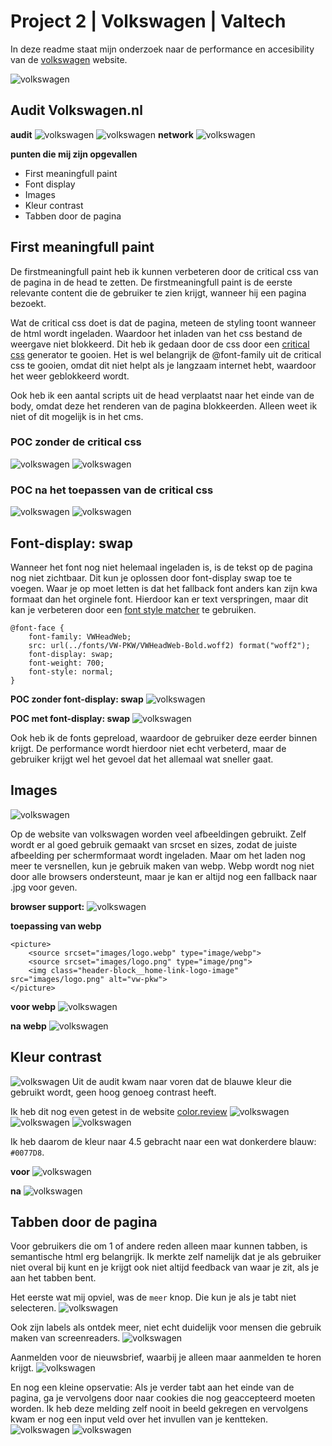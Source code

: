 # Project 2 | Volkswagen | Valtech

In deze readme staat mijn onderzoek naar de performance en accesibility van de [volkswagen](https://www.volkswagen.nl/) website.

![volkswagen](<volkswagen/Screenshot 2019-04-04 at 17.42.32.png>)

## Audit Volkswagen.nl

**audit**
![volkswagen](<volkswagen/volkswagen/Screenshot 2019-04-02 at 14.12.40.png>)
![volkswagen](<volkswagen/volkswagen/Screenshot 2019-04-02 at 14.12.54.png>)
**network**
![volkswagen](<volkswagen/volkswagen/Screenshot 2019-04-02 at 14.27.16.png>)

**punten die mij zijn opgevallen**

- First meaningfull paint
- Font display
- Images
- Kleur contrast
- Tabben door de pagina

## First meaningfull paint

De firstmeaningfull paint heb ik kunnen verbeteren door de critical css van de pagina in de head te zetten. De firstmeaningfull paint is de eerste relevante content die de gebruiker te zien krijgt, wanneer hij een pagina bezoekt.

Wat de critical css doet is dat de pagina, meteen de styling toont wanneer de html wordt ingeladen. Waardoor het inladen van het css bestand de weergave niet blokkeerd. Dit heb ik gedaan door de css door een [critical css](https://jonassebastianohlsson.com/criticalpathcssgenerator/) generator te gooien. Het is wel belangrijk de @font-family uit de critical css te gooien, omdat dit niet helpt als je langzaam internet hebt, waardoor het weer geblokkeerd wordt.

Ook heb ik een aantal scripts uit de head verplaatst naar het einde van de body, omdat deze het renderen van de pagina blokkeerden. Alleen weet ik niet of dit mogelijk is in het cms.

### POC zonder de critical css

![volkswagen](<volkswagen/volkswagen-poc-basis/Screenshot 2019-04-03 at 11.49.36.png>)
![volkswagen](<volkswagen/volkswagen-poc-basis/Screenshot 2019-04-05 at 09.39.06.png>)

### POC na het toepassen van de critical css

![volkswagen](<volkswagen/volkswagen-poc-critical-css/Screenshot 2019-04-03 at 12.25.07.png>)
![volkswagen](<volkswagen/volkswagen-poc-basis/Screenshot 2019-04-04 at 18.48.00.png>)

## Font-display: swap

Wanneer het font nog niet helemaal ingeladen is, is de tekst op de pagina nog niet zichtbaar. Dit kun je oplossen door font-display swap toe te voegen. Waar je op moet letten is dat het fallback font anders kan zijn kwa formaat dan het orginele font. Hierdoor kan er text verspringen, maar dit kan je verbeteren door een [font style matcher](https://meowni.ca/font-style-matcher/) te gebruiken.

```
@font-face {
    font-family: VWHeadWeb;
    src: url(../fonts/VW-PKW/VWHeadWeb-Bold.woff2) format("woff2");
    font-display: swap;
    font-weight: 700;
    font-style: normal;
}
```

**POC zonder font-display: swap**
![volkswagen](<volkswagen/volkswagen-poc-basis/Screenshot 2019-04-04 at 18.48.00.png>)

**POC met font-display: swap**
![volkswagen](<volkswagen/volkswagen-poc-font-optimalisatie/swap/Screenshot 2019-04-05 at 09.41.16.png>)

Ook heb ik de fonts gepreload, waardoor de gebruiker deze eerder binnen krijgt. De performance wordt hierdoor niet echt verbeterd, maar de gebruiker krijgt wel het gevoel dat het allemaal wat sneller gaat.

## Images

![volkswagen](<volkswagen/volkwagen-poc-images/Screenshot 2019-04-04 at 11.36.12.png>)

Op de website van volkswagen worden veel afbeeldingen gebruikt. Zelf wordt er al goed gebruik gemaakt van srcset en sizes, zodat de juiste afbeelding per schermformaat wordt ingeladen. Maar om het laden nog meer te versnellen, kun je gebruik maken van webp.
Webp wordt nog niet door alle browsers ondersteunt, maar je kan er altijd nog een fallback naar .jpg voor geven.

**browser support:**
![volkswagen](<volkswagen/volkwagen-poc-images/Screenshot 2019-04-05 at 08.05.14.png>)

**toepassing van webp**

```
<picture>
    <source srcset="images/logo.webp" type="image/webp">
    <source srcset="images/logo.png" type="image/png">
    <img class="header-block__home-link-logo-image" src="images/logo.png" alt="vw-pkw">
</picture>
```

**voor webp**
![volkswagen](<volkswagen/volkwagen-poc-images/Screenshot 2019-04-05 at 08.12.20.png>)

**na webp**
![volkswagen](<volkswagen/volkwagen-poc-images/Screenshot 2019-04-05 at 08.12.06.png>)

## Kleur contrast

![volkswagen](<volkswagen/kleuren/Screenshot 2019-04-05 at 08.21.19.png>)
Uit de audit kwam naar voren dat de blauwe kleur die gebruikt wordt, geen hoog genoeg contrast heeft.

Ik heb dit nog even getest in de website [color.review](https://color.review/check/00B1EB-FFFFFF)
![volkswagen](<volkswagen/kleuren/Screenshot 2019-04-05 at 08.27.34.png>)
![volkswagen](<volkswagen/kleuren/Screenshot 2019-04-05 at 08.28.28.png>)
![volkswagen](<volkswagen/kleuren/Screenshot 2019-04-05 at 08.28.33.png>)

Ik heb daarom de kleur naar 4.5 gebracht naar een wat donkerdere blauw: `#0077D8`.

**voor**
![volkswagen](<volkswagen/kleuren/Screenshot 2019-04-05 at 08.45.18.png>)

**na**
![volkswagen](<volkswagen/kleuren/Screenshot 2019-04-05 at 08.44.49.png>)

## Tabben door de pagina

Voor gebruikers die om 1 of andere reden alleen maar kunnen tabben, is semantische html erg belangrijk. Ik merkte zelf namelijk dat je als gebruiker niet overal bij kunt en je krijgt ook niet altijd feedback van waar je zit, als je aan het tabben bent.

Het eerste wat mij opviel, was de `meer` knop. Die kun je als je tabt niet selecteren.
![volkswagen](<volkswagen/tabben/Screenshot 2019-04-05 at 08.53.58.png>)

Ook zijn labels als ontdek meer, niet echt duidelijk voor mensen die gebruik maken van screenreaders.
![volkswagen](<volkswagen/tabben/Screenshot 2019-04-05 at 08.36.05.png>)

Aanmelden voor de nieuwsbrief, waarbij je alleen maar aanmelden te horen krijgt.
![volkswagen](<volkswagen/tabben/Screenshot 2019-04-05 at 08.59.59.png>)

En nog een kleine opservatie:
Als je verder tabt aan het einde van de pagina, ga je vervolgens door naar cookies die nog geaccepteerd moeten worden.
Ik heb deze melding zelf nooit in beeld gekregen en vervolgens kwam er nog een input veld over het invullen van je kentteken.
![volkswagen](<volkswagen/tabben/Screenshot 2019-04-05 at 09.00.21.png>)
![volkswagen](<volkswagen/tabben/Screenshot 2019-04-05 at 09.00.32.png>)
